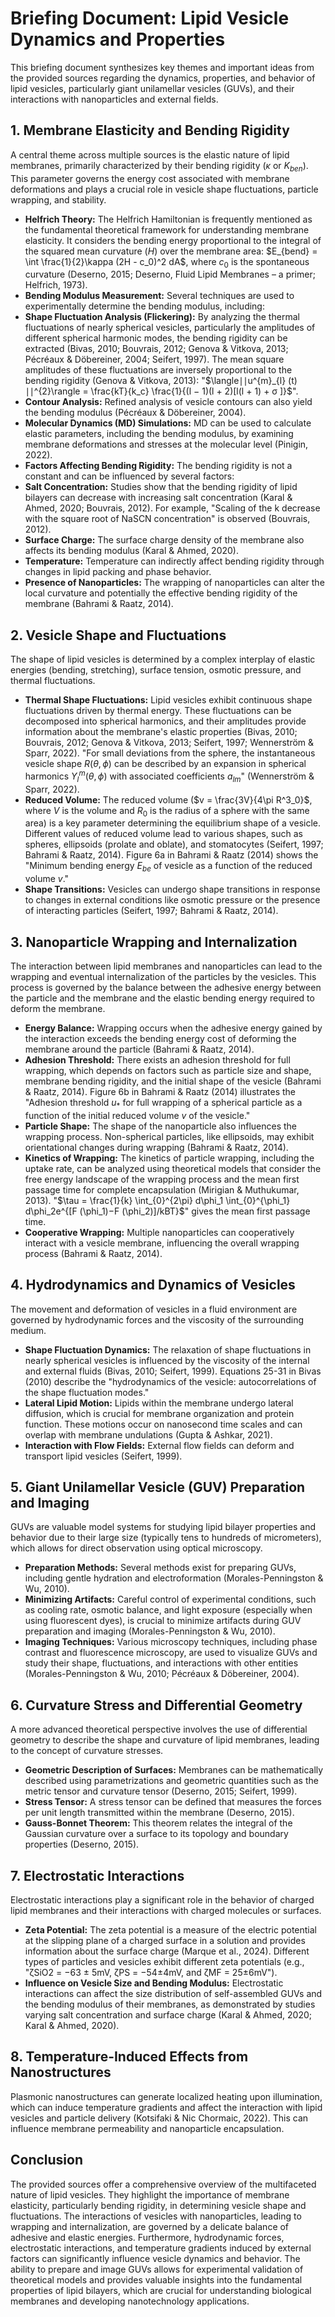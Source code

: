# Briefing Document: Lipid Vesicle Dynamics and Properties

This briefing document synthesizes key themes and important ideas from the provided sources regarding the dynamics, properties, and behavior of lipid vesicles, particularly giant unilamellar vesicles (GUVs), and their interactions with nanoparticles and external fields.

## 1. Membrane Elasticity and Bending Rigidity

A central theme across multiple sources is the elastic nature of lipid membranes, primarily characterized by their bending rigidity ($\kappa$ or $K_{ben}$). This parameter governs the energy cost associated with membrane deformations and plays a crucial role in vesicle shape fluctuations, particle wrapping, and stability.

- **Helfrich Theory:** The Helfrich Hamiltonian is frequently mentioned as the fundamental theoretical framework for understanding membrane elasticity. It considers the bending energy proportional to the integral of the squared mean curvature ($H$) over the membrane area: $E_{bend} = \int \frac{1}{2}\kappa (2H - c_0)^2 dA$, where $c_0$ is the spontaneous curvature (Deserno, 2015; Deserno, Fluid Lipid Membranes – a primer; Helfrich, 1973).
- **Bending Modulus Measurement:** Several techniques are used to experimentally determine the bending modulus, including:
- **Shape Fluctuation Analysis (Flickering):** By analyzing the thermal fluctuations of nearly spherical vesicles, particularly the amplitudes of different spherical harmonic modes, the bending rigidity can be extracted (Bivas, 2010; Bouvrais, 2012; Genova & Vitkova, 2013; Pécréaux & Döbereiner, 2004; Seifert, 1997). The mean square amplitudes of these fluctuations are inversely proportional to the bending rigidity (Genova & Vitkova, 2013): "$\langle∣∣u^{m}_{l} (t) ∣∣^{2}\rangle = \frac{kT}{k_c} \frac{1}{(l − 1)(l + 2)[l(l + 1) + σ ]}$".
- **Contour Analysis:** Refined analysis of vesicle contours can also yield the bending modulus (Pécréaux & Döbereiner, 2004).
- **Molecular Dynamics (MD) Simulations:** MD can be used to calculate elastic parameters, including the bending modulus, by examining membrane deformations and stresses at the molecular level (Pinigin, 2022).
- **Factors Affecting Bending Rigidity:** The bending rigidity is not a constant and can be influenced by several factors:
- **Salt Concentration:** Studies show that the bending rigidity of lipid bilayers can decrease with increasing salt concentration (Karal & Ahmed, 2020; Bouvrais, 2012). For example, "Scaling of the k decrease with the square root of NaSCN concentration" is observed (Bouvrais, 2012).
- **Surface Charge:** The surface charge density of the membrane also affects its bending modulus (Karal & Ahmed, 2020).
- **Temperature:** Temperature can indirectly affect bending rigidity through changes in lipid packing and phase behavior.
- **Presence of Nanoparticles:** The wrapping of nanoparticles can alter the local curvature and potentially the effective bending rigidity of the membrane (Bahrami & Raatz, 2014).

## 2. Vesicle Shape and Fluctuations

The shape of lipid vesicles is determined by a complex interplay of elastic energies (bending, stretching), surface tension, osmotic pressure, and thermal fluctuations.

- **Thermal Shape Fluctuations:** Lipid vesicles exhibit continuous shape fluctuations driven by thermal energy. These fluctuations can be decomposed into spherical harmonics, and their amplitudes provide information about the membrane's elastic properties (Bivas, 2010; Bouvrais, 2012; Genova & Vitkova, 2013; Seifert, 1997; Wennerström & Sparr, 2022). "For small deviations from the sphere, the instantaneous vesicle shape $R(\theta, \phi)$ can be described by an expansion in spherical harmonics $Y_{l}^{m}(\theta, \phi)$ with associated coefficients $a_{lm}$" (Wennerström & Sparr, 2022).
- **Reduced Volume:** The reduced volume ($v = \frac{3V}{4\pi R^3_0}$, where $V$ is the volume and $R_0$ is the radius of a sphere with the same area) is a key parameter determining the equilibrium shape of a vesicle. Different values of reduced volume lead to various shapes, such as spheres, ellipsoids (prolate and oblate), and stomatocytes (Seifert, 1997; Bahrami & Raatz, 2014). Figure 6a in Bahrami & Raatz (2014) shows the "Minimum bending energy $E_{be}$ of vesicle as a function of the reduced volume $v$."
- **Shape Transitions:** Vesicles can undergo shape transitions in response to changes in external conditions like osmotic pressure or the presence of interacting particles (Seifert, 1997; Bahrami & Raatz, 2014).

## 3. Nanoparticle Wrapping and Internalization

The interaction between lipid membranes and nanoparticles can lead to the wrapping and eventual internalization of the particles by the vesicles. This process is governed by the balance between the adhesive energy between the particle and the membrane and the elastic bending energy required to deform the membrane.

- **Energy Balance:** Wrapping occurs when the adhesive energy gained by the interaction exceeds the bending energy cost of deforming the membrane around the particle (Bahrami & Raatz, 2014).
- **Adhesion Threshold:** There exists an adhesion threshold for full wrapping, which depends on factors such as particle size and shape, membrane bending rigidity, and the initial shape of the vesicle (Bahrami & Raatz, 2014). Figure 6b in Bahrami & Raatz (2014) illustrates the "Adhesion threshold $u_*$ for full wrapping of a spherical particle as a function of the initial reduced volume $v$ of the vesicle."
- **Particle Shape:** The shape of the nanoparticle also influences the wrapping process. Non-spherical particles, like ellipsoids, may exhibit orientational changes during wrapping (Bahrami & Raatz, 2014).
- **Kinetics of Wrapping:** The kinetics of particle wrapping, including the uptake rate, can be analyzed using theoretical models that consider the free energy landscape of the wrapping process and the mean first passage time for complete encapsulation (Mirigian & Muthukumar, 2013). "$\tau = \frac{1}{k} \int_{0}^{2\pi} d\phi_1 \int_{0}^{\phi_1} d\phi_2e^{[F (\phi_1)−F (\phi_2)]/kBT}$" gives the mean first passage time.
- **Cooperative Wrapping:** Multiple nanoparticles can cooperatively interact with a vesicle membrane, influencing the overall wrapping process (Bahrami & Raatz, 2014).

## 4. Hydrodynamics and Dynamics of Vesicles

The movement and deformation of vesicles in a fluid environment are governed by hydrodynamic forces and the viscosity of the surrounding medium.

- **Shape Fluctuation Dynamics:** The relaxation of shape fluctuations in nearly spherical vesicles is influenced by the viscosity of the internal and external fluids (Bivas, 2010; Seifert, 1999). Equations 25-31 in Bivas (2010) describe the "hydrodynamics of the vesicle: autocorrelations of the shape fluctuation modes."
- **Lateral Lipid Motion:** Lipids within the membrane undergo lateral diffusion, which is crucial for membrane organization and protein function. These motions occur on nanosecond time scales and can overlap with membrane undulations (Gupta & Ashkar, 2021).
- **Interaction with Flow Fields:** External flow fields can deform and transport lipid vesicles (Seifert, 1999).

## 5. Giant Unilamellar Vesicle (GUV) Preparation and Imaging

GUVs are valuable model systems for studying lipid bilayer properties and behavior due to their large size (typically tens to hundreds of micrometers), which allows for direct observation using optical microscopy.

- **Preparation Methods:** Several methods exist for preparing GUVs, including gentle hydration and electroformation (Morales-Penningston & Wu, 2010).
- **Minimizing Artifacts:** Careful control of experimental conditions, such as cooling rate, osmotic balance, and light exposure (especially when using fluorescent dyes), is crucial to minimize artifacts during GUV preparation and imaging (Morales-Penningston & Wu, 2010).
- **Imaging Techniques:** Various microscopy techniques, including phase contrast and fluorescence microscopy, are used to visualize GUVs and study their shape, fluctuations, and interactions with other entities (Morales-Penningston & Wu, 2010; Pécréaux & Döbereiner, 2004).

## 6. Curvature Stress and Differential Geometry

A more advanced theoretical perspective involves the use of differential geometry to describe the shape and curvature of lipid membranes, leading to the concept of curvature stresses.

- **Geometric Description of Surfaces:** Membranes can be mathematically described using parametrizations and geometric quantities such as the metric tensor and curvature tensor (Deserno, 2015; Seifert, 1999).
- **Stress Tensor:** A stress tensor can be defined that measures the forces per unit length transmitted within the membrane (Deserno, 2015).
- **Gauss-Bonnet Theorem:** This theorem relates the integral of the Gaussian curvature over a surface to its topology and boundary properties (Deserno, 2015).

## 7. Electrostatic Interactions

Electrostatic interactions play a significant role in the behavior of charged lipid membranes and their interactions with charged molecules or surfaces.

- **Zeta Potential:** The zeta potential is a measure of the electric potential at the slipping plane of a charged surface in a solution and provides information about the surface charge (Marque et al., 2024). Different types of particles and vesicles exhibit different zeta potentials (e.g., "ζSiO2 = −63 ± 5mV, ζPS = −54±4mV, and ζMF = 25±6mV").
- **Influence on Vesicle Size and Bending Modulus:** Electrostatic interactions can affect the size distribution of self-assembled GUVs and the bending modulus of their membranes, as demonstrated by studies varying salt concentration and surface charge (Karal & Ahmed, 2020; Karal & Ahmed, 2020).

## 8. Temperature-Induced Effects from Nanostructures

Plasmonic nanostructures can generate localized heating upon illumination, which can induce temperature gradients and affect the interaction with lipid vesicles and particle delivery (Kotsifaki & Nic Chormaic, 2022). This can influence membrane permeability and nanoparticle encapsulation.

## Conclusion

The provided sources offer a comprehensive overview of the multifaceted nature of lipid vesicles. They highlight the importance of membrane elasticity, particularly bending rigidity, in determining vesicle shape and fluctuations. The interactions of vesicles with nanoparticles, leading to wrapping and internalization, are governed by a delicate balance of adhesive and elastic energies. Furthermore, hydrodynamic forces, electrostatic interactions, and temperature gradients induced by external factors can significantly influence vesicle dynamics and behavior. The ability to prepare and image GUVs allows for experimental validation of theoretical models and provides valuable insights into the fundamental properties of lipid bilayers, which are crucial for understanding biological membranes and developing nanotechnology applications.